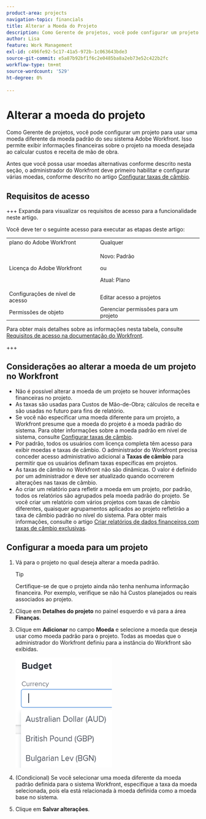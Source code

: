```yaml
---
product-area: projects
navigation-topic: financials
title: Alterar a Moeda do Projeto
description: Como Gerente de projetos, você pode configurar um projeto para usar uma moeda diferente da moeda padrão do seu sistema Adobe Workfront. Isso permite exibir informações financeiras sobre o projeto na moeda desejada ao calcular custos e receita de mão de obra.
author: Lisa
feature: Work Management
exl-id: c496fe92-5c17-41a5-972b-1c063643bde3
source-git-commit: e5a87b92bf1f6c2e0485ba8a2eb73e52c422b2fc
workflow-type: tm+mt
source-wordcount: '529'
ht-degree: 0%

---
```


# Alterar a moeda do projeto

Como Gerente de projetos, você pode configurar um projeto para usar uma moeda diferente da moeda padrão do seu sistema Adobe Workfront. Isso permite exibir informações financeiras sobre o projeto na moeda desejada ao calcular custos e receita de mão de obra.

Antes que você possa usar moedas alternativas conforme descrito nesta seção, o administrador do Workfront deve primeiro habilitar e configurar várias moedas, conforme descrito no artigo [Configurar taxas de câmbio](../../../administration-and-setup/manage-workfront/exchange-rates/set-up-exchange-rates.md).

## Requisitos de acesso

+++ Expanda para visualizar os requisitos de acesso para a funcionalidade neste artigo.

Você deve ter o seguinte acesso para executar as etapas deste artigo:

<table style="table-layout:auto"> 
 <col> 
 <col> 
 <tbody> 
  <tr> 
   <td role="rowheader">plano do Adobe Workfront</td> 
   <td>Qualquer</td> 
  </tr> 
  <tr> 
   <td role="rowheader">Licença do Adobe Workfront</td> 
   <td>
   <p>Novo: Padrão</p>
   <p>ou</p>
   <p>Atual: Plano</p></td> 
  </tr> 
  <tr> 
   <td role="rowheader">Configurações de nível de acesso</td> 
   <td>Editar acesso a projetos</td> 
  </tr> 
  <tr> 
   <td role="rowheader">Permissões de objeto</td> 
   <td>Gerenciar permissões para um projeto</td> 
  </tr> 
 </tbody> 
</table>

Para obter mais detalhes sobre as informações nesta tabela, consulte [Requisitos de acesso na documentação do Workfront](/help/quicksilver/administration-and-setup/add-users/access-levels-and-object-permissions/access-level-requirements-in-documentation.md).

+++

## Considerações ao alterar a moeda de um projeto no Workfront

* Não é possível alterar a moeda de um projeto se houver informações financeiras no projeto.
* As taxas são usadas para Custos de Mão-de-Obra; cálculos de receita e são usadas no futuro para fins de relatório.
* Se você não especificar uma moeda diferente para um projeto, a Workfront presume que a moeda do projeto é a moeda padrão do sistema. Para obter informações sobre a moeda padrão em nível de sistema, consulte [Configurar taxas de câmbio](../../../administration-and-setup/manage-workfront/exchange-rates/set-up-exchange-rates.md).
* Por padrão, todos os usuários com licença completa têm acesso para exibir moedas e taxas de câmbio. O administrador do Workfront precisa conceder acesso administrativo adicional a **Taxas de câmbio** para permitir que os usuários definam taxas específicas em projetos.
* As taxas de câmbio no Workfront não são dinâmicas. O valor é definido por um administrador e deve ser atualizado quando ocorrerem alterações nas taxas de câmbio.
* Ao criar um relatório para refletir a moeda em um projeto, por padrão, todos os relatórios são agrupados pela moeda padrão do projeto. Se você criar um relatório com vários projetos com taxas de câmbio diferentes, quaisquer agrupamentos aplicados ao projeto refletirão a taxa de câmbio padrão no nível do sistema. Para obter mais informações, consulte o artigo [Criar relatórios de dados financeiros com taxas de câmbio exclusivas](../../../reports-and-dashboards/reports/creating-and-managing-reports/create-financial-data-reports-unique-exchange-rates.md).

## Configurar a moeda para um projeto

1. Vá para o projeto no qual deseja alterar a moeda padrão.

   >[!TIP]
   >
   >Certifique-se de que o projeto ainda não tenha nenhuma informação financeira. Por exemplo, verifique se não há Custos planejados ou reais associados ao projeto.

1. Clique em **Detalhes do projeto** no painel esquerdo e vá para a área **Finanças**.
1. Clique em **Adicionar** no campo **Moeda** e selecione a moeda que deseja usar como moeda padrão para o projeto. Todas as moedas que o administrador do Workfront definiu para a instância do Workfront são exibidas.

   ![](assets/currency-on-project-expanded-nwe.png)

1. (Condicional) Se você selecionar uma moeda diferente da moeda padrão definida para o sistema Workfront, especifique a taxa da moeda selecionada, pois ela está relacionada à moeda definida como a moeda base no sistema.
1. Clique em **Salvar alterações**.

